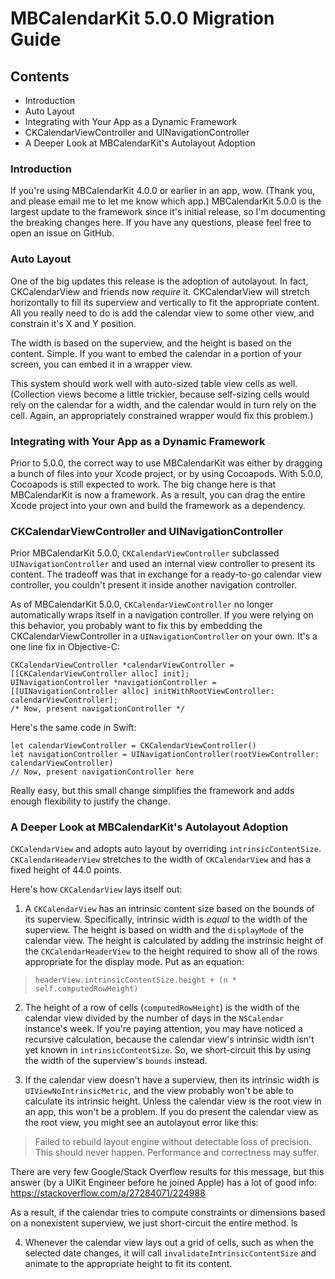 # MBCalendarKit 5.0.0 Migration Guide

## Contents

- Introduction
- Auto Layout
- Integrating with Your App as a Dynamic Framework
- CKCalendarViewController and UINavigationController
- A Deeper Look at MBCalendarKit's Autolayout Adoption


### Introduction
If you're using MBCalendarKit 4.0.0 or earlier in an app, wow. (Thank you, and please email me to let me know which app.) MBCalendarKit 5.0.0 is the largest update to the framework since it's initial release, so I'm documenting the breaking changes here. If you have any questions, please feel free to open an issue on GitHub.


### Auto Layout
One of the big updates this release is the adoption of autolayout. In fact, CKCalendarView and friends now *require* it. CKCalendarView will stretch horizontally to fill its superview and vertically to fit the appropriate content.  All you really need to do is add the calendar view to some other view, and constrain it's X and Y position. 

The width is based on the superview, and the height is based on the content. Simple. If you want to embed the calendar in a portion of your screen, you can embed it in a wrapper view.

This system should work well with auto-sized table view cells as well. (Collection views become a little trickier, because self-sizing cells would rely on the calendar for a width, and the calendar would in turn rely on the cell. Again, an appropriately constrained wrapper would fix this problem.) 


### Integrating with Your App as a Dynamic Framework
Prior to 5.0.0, the correct way to use MBCalendarKit was either by dragging a bunch of files into your Xcode project, or by using Cocoapods. With 5.0.0, Cocoapods is still expected to work. The big change here is that MBCalendarKit is now a framework. As a result, you can drag the entire Xcode project into your own and build the framework as a dependency. 

### CKCalendarViewController and UINavigationController
Prior MBCalendarKit 5.0.0, `CKCalendarViewController` subclassed `UINavigationController` and used an internal view controller to present its content.
The tradeoff was that in exchange for a ready-to-go calendar view controller, you couldn't present it inside another navigation controller.  

As of MBCalendarKit 5.0.0, `CKCalendarViewController` no longer automatically wraps itself in a navigation controller. If you were relying on this behavior, you probably want to fix this by embedding the CKCalendarViewController in a `UINavigationController` on your own. It's a one line fix in Objective-C:


    CKCalendarViewController *calendarViewController = [[CKCalendarViewController alloc] init];
    UINavigationController *navigationController = [[UINavigationController alloc] initWithRootViewController: calendarViewController];
    /* Now, present navigationController */


Here's the same code in Swift:


    let calendarViewController = CKCalendarViewController()
    let navigationController = UINavigationController(rootViewController: calendarViewController)
    // Now, present navigationController here


Really easy, but this small change simplifies the framework and adds enough flexibility to justify the change.


### A Deeper Look at MBCalendarKit's Autolayout Adoption

`CKCalendarView` and adopts auto layout by overriding `intrinsicContentSize`. `CKCalendarHeaderView` stretches to the width of `CKCalendarView` and has a fixed height of 44.0 points. 

Here's how `CKCalendarView` lays itself out:

1. A `CKCalendarView` has an intrinsic content size based on the bounds of its superview. Specifically, intrinsic width is *equal* to the width of the superview. The height is based on width and the `displayMode` of the calendar view. The height is calculated by adding the instrinsic height of the `CKCalendarHeaderView` to the height required to show all of the rows appropriate for the display mode. Put as an equation:

> `headerView.intrinsicContentSize.height + (n * self.computedRowHeight)`

2. The height of a row of cells (`computedRowHeight`) is the width of the calendar view divided by the number of days in the `NSCalendar` instance's week. If you're paying attention, you may have noticed a recursive calculation, because the calendar view's intrinsic width isn't yet known in `intrinsicContentSize`. So, we short-circuit this by using the width of the superview's `bounds` instead.

3. If the calendar view doesn't have a superview, then its intrinsic width is `UIViewNoIntrinsicMetric`, and the view probably won't be able to calculate its intrinsic height. Unless the calendar view is the root view in an app, this won't be a problem. If you do present the calendar view as the root view, you might see an autolayout error like this:

> Failed to rebuild layout engine without detectable loss of precision.  This should never happen.  Performance and correctness may suffer.

There are very few Google/Stack Overflow results for this message, but this answer (by a UIKit Engineer before he joined Apple) has a lot of good info: https://stackoverflow.com/a/27284071/224988 

As a result, if the calendar tries to compute constraints or dimensions based on a nonexistent superview, we just short-circuit the entire method. ls

4. Whenever the calendar view lays out a grid of cells, such as when the selected date changes, it will call `invalidateIntrinsicContentSize` and animate to the appropriate height to fit its content. 
